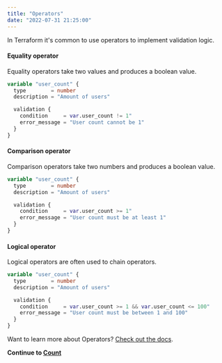 ```yaml
---
title: "Operators"
date: "2022-07-31 21:25:00"
---
```


In Terraform it's common to use operators to implement validation logic.

#### Equality operator

Equality operators take two values and produces a boolean value.

```terraform
variable "user_count" {
  type        = number
  description = "Amount of users"

  validation {
    condition     = var.user_count != 1"
    error_message = "User count cannot be 1"
  }
}
```

#### Comparison operator

Comparison operators take two numbers and produces a boolean value.

```terraform
variable "user_count" {
  type        = number
  description = "Amount of users"

  validation {
    condition     = var.user_count >= 1"
    error_message = "User count must be at least 1"
  }
}
```

#### Logical operator

Logical operators are often used to chain operators.

```terraform
variable "user_count" {
  type        = number
  description = "Amount of users"

  validation {
    condition     = var.user_count >= 1 && var.user_count <= 100"
    error_message = "User count must be between 1 and 100"
  }
}
```

Want to learn more about Operators? [Check out the docs](https://www.terraform.io/language/expressions/operators).

**Continue to [Count](../count)**
